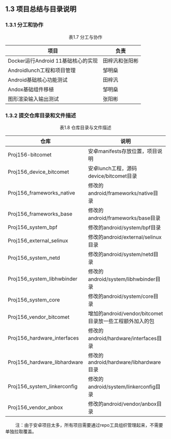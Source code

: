 ## 1.3 项目总结与目录说明
### 1.3.1 分工和协作  

<center>表1.7 分工与协作</center>

| 项目 | 负责 |
| ---- | ---- |
| Docker运行Android 11基础核心的实现| 田梓汎和张阳彬 |
| Androidlunch工程和项目管理 | 邹明燊 |
| Android基础核心功能测试 | 田梓汎 |
| Andox基础组件移植 | 邹明燊 |
| 图形渲染输入输出测试 | 张阳彬 |
### 1.3.2 提交仓库目录和文件描述  

<center>表1.8 仓库目录与文件描述</center>

| 仓库 | 说明|
| ------ | ------ |
| Proj156-bitcomet | 安卓manifests存放位置，项目说明 |
| Proj156_device_bitcomet | 安卓lunch工程，源码device/bitcomet目录 |
| Proj156_frameworks_native | 修改的android/frameworks/native目录 |
| Proj156_frameworks_base   | 修改的android/frameworks/base目录 |
| Proj156_system_bpf | 修改的android/system/bpf目录 |
| Proj156_external_selinux | 修改的android/external/selinux目录 |
| Proj156_system_netd | 修改的android/system/netd目录 |
| Proj156_system_libhwbinder | 修改的android/system/libhwbinder目录 |
| Proj156_system_core | 修改的android/system/core目录 |
| Proj156_vendor_bitcomet | 增加的android/vendor/bitcomet目录放一些工程额外加入的包 |
| Proj156_hardware_interfaces | 修改的android/hardware/interfaces目录 |
| Proj156_hardware_libhardware | 修改的android/hardware/libhardware目录 |
| Proj156_system_linkerconfig | 修改的android/system/linkerconfig目录 |
| Proj156_vendor_anbox        | 修改的android/vendor/anbox目录        |

&nbsp;&nbsp;&nbsp;&nbsp;&nbsp;&nbsp;&nbsp;&nbsp;注：由于安卓项目太多，所有项目需要通过repo工具组织管理起来，不需要单独拉取覆盖。  
